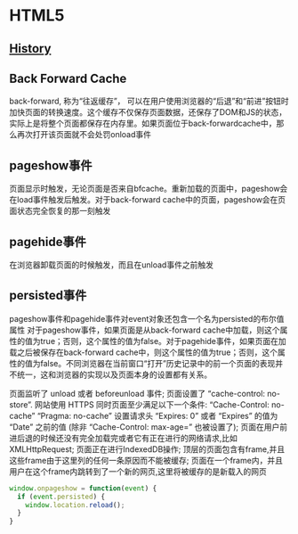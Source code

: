 # HTML5
## [History](/html5/history.md)
## Back Forward Cache
back-forward, 称为“往返缓存”， 可以在用户使用浏览器的“后退”和“前进”按钮时加快页面的转换速度。这个缓存不仅保存页面数据，还保存了DOM和JS的状态， 实际上是将整个页面都保存在内存里。如果页面位于back-forwardcache中，那么再次打开该页面就不会处罚onload事件

## pageshow事件
页面显示时触发，无论页面是否来自bfcache。重新加载的页面中，pageshow会在load事件触发后触发。对于back-forward cache中的页面，pageshow会在页面状态完全恢复的那一刻触发

## pagehide事件
在浏览器卸载页面的时候触发，而且在unload事件之前触发

## persisted事件
pageshow事件和pagehide事件对event对象还包含一个名为persisted的布尔值属性
对于pageshow事件，如果页面是从back-forward cache中加载，则这个属性的值为true；否则，这个属性的值为false。对于pagehide事件，如果页面在加载之后被保存在back-forward cache中，则这个属性的值为true；否则，这个属性的值为false。不同浏览器在当前窗口“打开”历史记录中的前一个页面的表现并不统一，这和浏览器的实现以及页面本身的设置都有关系。

页面监听了 unload 或者 beforeunload 事件; 
页面设置了 “cache-control: no-store”. 
网站使用 HTTPS 同时页面至少满足以下一个条件: 
“Cache-Control: no-cache” 
“Pragma: no-cache” 
设置请求头 “Expires: 0” 或者 “Expires” 的值为 “Date” 之前的值 (除非 “Cache-Control: max-age=” 也被设置了); 
页面在用户前进后退的时候还没有完全加载完或者它有正在进行的网络请求,比如 XMLHttpRequest; 
页面正在进行IndexedDB操作; 
顶层的页面包含有frame,并且这些frame由于这里列的任何一条原因而不能被缓存; 
页面在一个frame内，并且用户在这个frame内跳转到了一个新的网页,这里将被缓存的是新载入的网页 

``` js
window.onpageshow = function(event) {
  if (event.persisted) {
    window.location.reload();
  }
}
```